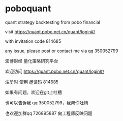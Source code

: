 # poboquant
quant strategy backtesting from pobo financial

visit https://quant.pobo.net.cn/quant/login#/

with invitation code 
814685

any issue, please post or contact me via qq 350052799

澎博财经 量化策略研究平台 

欢迎访问 https://quant.pobo.net.cn/quant/login#/

注册时 使用 邀请码 814685

如果有问题，欢迎在git上吐槽 

也可以告诉我 qq 350052799，我帮你吐槽 

也欢迎加群qq 726895887 向工程师反映问题 


